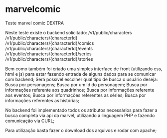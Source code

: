 # marvelcomic
Teste marvel comic DEXTRA

Neste teste existe o backend solicitado:
/v1/public/characters
/v1/public/characters/{characterId}
/v1/public/characters/{characterId}/comics
/v1/public/characters/{characterId}/events
/v1/public/characters/{characterId}/series
/v1/public/characters/{characterId}/stories

Bem como também foi criado uma simples interface de front (utilizando css, html e js) para estar fazendo entrada de alguns dados para se comunicar com backend;
Será possível escolher qual tipo de busca o usuário deseja:
Busca por personagens;
Busca por um id do personagem;
Busca por informações referente aos quadrinhos;
Busca por informações referente aos eventos;
Busca por informações referentes as séries;
Busca por informações referentes as histórias;

No backend foi implementado todos os atributos necessários para fazer a busca completa via api da marvel, utilizando a linguagem PHP e fazendo comunicação via CURL;

Para utilização basta fazer o download dos arquivos e rodar com apache;

